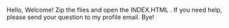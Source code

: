 Hello, Welcome!
Zip the flies and open the INDEX.HTML .
If you need help, please send your question to my profile email.  Bye!
